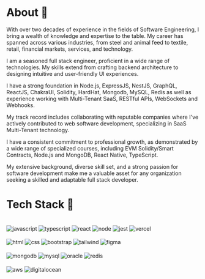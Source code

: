 <h1>About 👋</h1>

With over two decades of experience in the fields of Software Engineering, I bring a wealth of knowledge and expertise to the table. My career has spanned across various industries, from steel and animal feed to textile, retail, financial markets, services, and technology.

I am a seasoned full stack engineer, proficient in a wide range of technologies. My skills extend from crafting backend architecture to designing intuitive and user-friendly UI experiences.

I have a strong foundation in Node.js, ExpressJS, NestJS, GraphQL, ReactJS, ChakraUI, Solidity, HardHat, Mongodb, MySQL, Redis as well as experience working with Multi-Tenant SaaS, RESTful APIs, WebSockets and Webhooks.

My track record includes collaborating with reputable companies where I've actively contributed to web software development, specializing in SaaS Multi-Tenant technology.

I have a consistent commitment to professional growth, as demonstrated by a wide range of specialized courses, including EVM Solidity/Smart Contracts, Node.js and MongoDB, React Native, TypeScript.

My extensive background, diverse skill set, and a strong passion for software development make me a valuable asset for any organization seeking a skilled and adaptable full stack developer.

<h1>Tech Stack 🧰</h1>

<div style="display: inline_block"><br>
  <img align="center" alt="javascript" src="https://img.shields.io/badge/JavaScript-F7DF1E?style=for-the-badge&logo=javascript&logoColor=black">
  <img align="center" alt="typescript" src="https://img.shields.io/badge/TypeScript-007ACC?style=for-the-badge&logo=typescript&logoColor=white">
  <img align="center" alt="react" src="https://img.shields.io/badge/React-20232A?style=for-the-badge&logo=react&logoColor=61DAFB">
  <img align="center" alt="node" src="https://img.shields.io/badge/Node.js-43853D?style=for-the-badge&logo=node.js&logoColor=white">
  <img align="center" alt="jest" src="https://img.shields.io/badge/Jest-323330?style=for-the-badge&logo=Jest&logoColor=white">
  <img align="center" alt="vercel" src="https://img.shields.io/badge/Vercel-000000?style=for-the-badge&logo=vercel&logoColor=white">
</div>

<div style="display: inline_block"><br>
  <img align="center" alt="html" src="https://img.shields.io/badge/HTML5-E34F26?style=for-the-badge&logo=html5&logoColor=white">
  <img align="center" alt="css" src="https://img.shields.io/badge/CSS3-1572B6?style=for-the-badge&logo=css3&logoColor=white">
  <img align="center" alt="bootstrap" src="https://img.shields.io/badge/Bootstrap-563D7C?style=for-the-badge&logo=bootstrap&logoColor=white">
  <img align="center" alt="tailwind" src="https://img.shields.io/badge/Tailwind_CSS-38B2AC?style=for-the-badge&logo=tailwind-css&logoColor=white">
  <img align="center" alt="figma" src="https://img.shields.io/badge/Figma-F24E1E?style=for-the-badge&logo=figma&logoColor=white">
</div>

<div style="display: inline_block"><br>
  <img align="center" alt="mongodb" src="https://img.shields.io/badge/MongoDB-4EA94B?style=for-the-badge&logo=mongodb&logoColor=white">
  <img align="center" alt="mysql" src="https://img.shields.io/badge/MySQL-005C84?style=for-the-badge&logo=mysql&logoColor=white">
  <img align="center" alt="oracle" src="https://img.shields.io/badge/Oracle-F80000?style=for-the-badge&logo=Oracle&logoColor=white">
  <img align="center" alt="redis" src="https://img.shields.io/badge/redis-%23DD0031.svg?&style=for-the-badge&logo=redis&logoColor=white">
</div>

<div style="display: inline_block"><br>
  <img align="center" alt="aws" src="https://img.shields.io/badge/Amazon_AWS-FF9900?style=for-the-badge&logo=amazonaws&logoColor=white">
  <img align="center" alt="digitalocean" src="https://img.shields.io/badge/Digital_Ocean-0080FF?style=for-the-badge&logo=DigitalOcean&logoColor=white">
</div>
